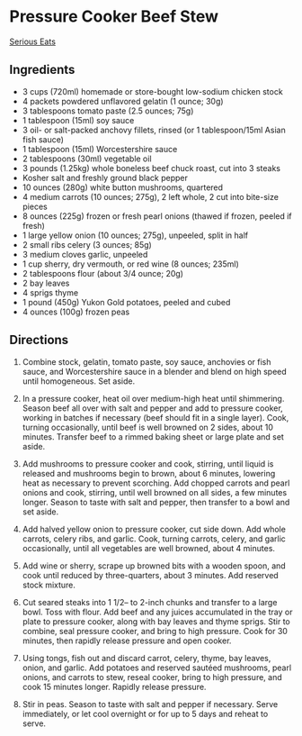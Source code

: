 # Pressure Cooker Beef Stew

[Serious Eats](https://www.seriouseats.com/2016/10/excellent-beef-stew-on-a-weeknight-pressure-cooker-food-lab.html)

## Ingredients

* 3 cups (720ml) homemade or store-bought low-sodium chicken stock
* 4 packets powdered unflavored gelatin (1 ounce; 30g)
* 3 tablespoons tomato paste (2.5 ounces; 75g)
* 1 tablespoon (15ml) soy sauce
* 3 oil- or salt-packed anchovy fillets, rinsed (or 1 tablespoon/15ml Asian fish sauce)
* 1 tablespoon (15ml) Worcestershire sauce
* 2 tablespoons (30ml) vegetable oil
* 3 pounds (1.25kg) whole boneless beef chuck roast, cut into 3 steaks
* Kosher salt and freshly ground black pepper
* 10 ounces (280g) white button mushrooms, quartered
* 4 medium carrots (10 ounces; 275g), 2 left whole, 2 cut into bite-size pieces
* 8 ounces (225g) frozen or fresh pearl onions (thawed if frozen, peeled if fresh)
* 1 large yellow onion (10 ounces; 275g), unpeeled, split in half
* 2 small ribs celery (3 ounces; 85g)
* 3 medium cloves garlic, unpeeled
* 1 cup sherry, dry vermouth, or red wine (8 ounces; 235ml)
* 2 tablespoons flour (about 3/4 ounce; 20g)
* 2 bay leaves
* 4 sprigs thyme
* 1 pound (450g) Yukon Gold potatoes, peeled and cubed
* 4 ounces (100g) frozen peas

## Directions

1.  Combine stock, gelatin, tomato paste, soy sauce, anchovies or fish sauce, and Worcestershire sauce in a blender and blend on high speed until homogeneous. Set aside.

2.  In a pressure cooker, heat oil over medium-high heat until shimmering. Season beef all over with salt and pepper and add to pressure cooker, working in batches if necessary (beef should fit in a single layer). Cook, turning occasionally, until beef is well browned on 2 sides, about 10 minutes. Transfer beef to a rimmed baking sheet or large plate and set aside.

3.  Add mushrooms to pressure cooker and cook, stirring, until liquid is released and mushrooms begin to brown, about 6 minutes, lowering heat as necessary to prevent scorching. Add chopped carrots and pearl onions and cook, stirring, until well browned on all sides, a few minutes longer. Season to taste with salt and pepper, then transfer to a bowl and set aside.

4.  Add halved yellow onion to pressure cooker, cut side down. Add whole carrots, celery ribs, and garlic. Cook, turning carrots, celery, and garlic occasionally, until all vegetables are well browned, about 4 minutes.

5.  Add wine or sherry, scrape up browned bits with a wooden spoon, and cook until reduced by three-quarters, about 3 minutes. Add reserved stock mixture.

6.  Cut seared steaks into 1 1/2– to 2-inch chunks and transfer to a large bowl. Toss with flour. Add beef and any juices accumulated in the tray or plate to pressure cooker, along with bay leaves and thyme sprigs. Stir to combine, seal pressure cooker, and bring to high pressure. Cook for 30 minutes, then rapidly release pressure and open cooker.

7.  Using tongs, fish out and discard carrot, celery, thyme, bay leaves, onion, and garlic. Add potatoes and reserved sautéed mushrooms, pearl onions, and carrots to stew, reseal cooker, bring to high pressure, and cook 15 minutes longer. Rapidly release pressure.

8.  Stir in peas. Season to taste with salt and pepper if necessary. Serve immediately, or let cool overnight or for up to 5 days and reheat to serve.
